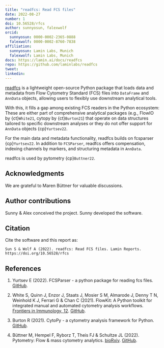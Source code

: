 ```yaml
---
title: "readfcs: Read FCS files"
date: 2022-08-27
number: 1
doi: 10.56528/rfcs
author: sunnyosun, falexwolf
orcid:
  sunnyosun: 0000-0002-2365-0888
  falexwolf: 0000-0002-8760-7838
affiliation:
  sunnyosun: Lamin Labs, Munich
  falexwolf: Lamin Labs, Munich
docs: https://lamin.ai/docs/readfcs
repo: https://github.com/laminlabs/readfcs
tweet:
linkedin:
---
```


[readfcs](https://lamin.ai/docs/readfcs) is a lightweight open-source Python package that loads data and metadata from Flow Cytometry Standard (FCS) files into `DataFrame` and `AnnData` objects, allowing users to flexibly use downstream analytical tools.

With this, it fills a gap among existing FCS readers in the Python ecosystem: These are either part of comprehensive analytical packages (e.g., FlowIO by {ct}`White21`, cytopy by {ct}`Burton21`) that operate on data structures tailored to specific downstream analyses or they do not offer support for `AnnData` objects {cp}`Yurtsev22`.

For the main data and metadata functionality, readfcs builds on fcsparser {cp}`Yurtsev22`.
In addition to `FCSParser`, readfcs offers compensation, indexing channels by markers, and structuring metadata in `AnnData`.

readfcs is used by pytometry {cp}`Buttner22`.

## Acknowledgments

We are grateful to Maren Büttner for valuable discussions.

## Author contributions

Sunny & Alex conceived the project.
Sunny developed the software.

## Citation

Cite the software and this report as:

```
Sun S & Wolf A (2022). readfcs: Read FCS files. Lamin Reports. https://doi.org/10.56528/rfcs
```

## References

<ol>

<li id="Yurtsev22">

Yurtsev E (2022). FCSParser - a python package for reading fcs files. [GitHub](https://github.com/eyurtsev/fcsparser).

</li><li id="White21">

White S, Quinn J, Enzor J, Staats J, Mosier S M, Almarode J, Denny T N, Weinhold K J, Ferrari G & Chan C (2021). FlowKit: A Python toolkit for integrated manual and automated cytometry analysis workflows. [Frontiers in Immunology, 12](https://doi.org/10.3389/fimmu.2021.768541). [GitHub](https://github.com/whitews/flowio).

</li><li id="Burton21">

Burton R (2021). CytoPy - a cytometry analysis framework for Python. [GitHub](https://github.com/burtonrj/CytoPy).

</li><li id="Buttner22">

Büttner M, Hempel F, Ryborz T, Theis FJ & Schultze JL (2022). Pytometry: Flow & mass cytometry analytics. [bioRxiv](https://doi.org/10.1101/2022.10.10.511546). [GitHub](https://github.com/buettnerlab/pytometry).

</li>

</ol>
